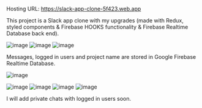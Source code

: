Hosting URL: https://slack-app-clone-5f423.web.app

This project is a Slack app clone with my upgrades (made with Redux, styled components & Firebase HOOKS functionality & Firebase Realtime Database back end).

![image](https://user-images.githubusercontent.com/48406339/204274054-09498128-b156-4724-8856-b433ab5706ff.png)
![image](https://user-images.githubusercontent.com/48406339/204274124-0d143d15-95e2-42a9-810e-68c0c45f3c03.png)
![image](https://user-images.githubusercontent.com/48406339/204274214-3515e82d-3bdc-4f76-8d2b-403eeaaa5728.png)

Messages, logged in users and project name are stored in Google Firebase Realtime Database.

![image](https://user-images.githubusercontent.com/48406339/204275185-50eb489e-d40e-4f41-b5e1-bc882926ea09.png)

![image](https://user-images.githubusercontent.com/48406339/204274343-98176b64-becf-4a76-a692-d0539b3dbc45.png)
![image](https://user-images.githubusercontent.com/48406339/204274541-796cfbd3-7257-44bf-bd60-5b8492913059.png)
![image](https://user-images.githubusercontent.com/48406339/204274688-5d48f967-9189-474d-9cb3-884423d96dae.png)
![image](https://user-images.githubusercontent.com/48406339/204274735-93314c56-0711-4199-bc7a-daca01b07c28.png)

I will add private chats with logged in users soon.


